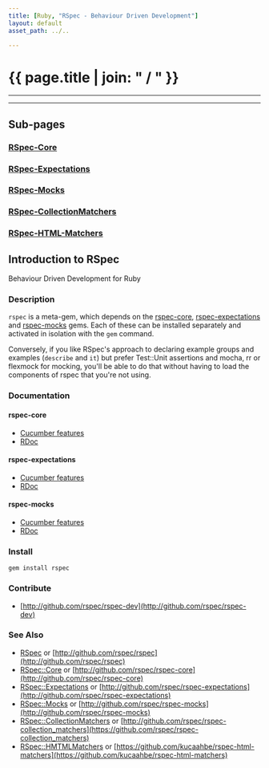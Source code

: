 ```yaml
---
title: [Ruby, "RSpec - Behaviour Driven Development"]
layout: default
asset_path: ../..

---
```


# {{ page.title | join: " / " }}

----

<div id="toc"></div>

---

## Sub-pages

### [RSpec-Core](/ruby/rspec/rspec-core.html)

### [RSpec-Expectations](/ruby/rspec/rspec-expectations.html)

### [RSpec-Mocks](/ruby/rspec/rspec-mocks.html)

### [RSpec-CollectionMatchers](/ruby/rspec/rspec-collection_matchers.html)

### [RSpec-HTML-Matchers](/ruby/rspec/rspec-html-matchers.html)


## Introduction to RSpec

Behaviour Driven Development for Ruby

### Description

`rspec` is a meta-gem, which depends on the [rspec-core](/rspec-core.html), [rspec-expectations](/rspec-expectations.html) and [rspec-mocks](/rspec-mocks.html) gems. Each of these can be installed separately and activated in isolation with the `gem` command.

Conversely, if you like RSpec's approach to declaring example groups and examples (`describe` and `it`) but prefer Test::Unit assertions and mocha, rr or flexmock for mocking, you'll be able to do that without having to load the
components of rspec that you're not using. 

### Documentation

#### rspec-core

* [Cucumber features](http://relishapp.com/rspec/rspec-core)
* [RDoc](http://rubydoc.info/gems/rspec-core/frames)

#### rspec-expectations

* [Cucumber features](http://relishapp.com/rspec/rspec-expectations)
* [RDoc](http://rubydoc.info/gems/rspec-expectations/frames)

#### rspec-mocks

* [Cucumber features](http://relishapp.com/rspec/rspec-mocks)
* [RDoc](http://rubydoc.info/gems/rspec-mocks/frames)

### Install

    gem install rspec

### Contribute

* [http://github.com/rspec/rspec-dev](http://github.com/rspec/rspec-dev)

### See Also

* [RSpec](/ruby/rspec/index.html) or [http://github.com/rspec/rspec](http://github.com/rspec/rspec)
* [RSpec::Core](/ruby/rspec/rspec-core.html) or [http://github.com/rspec/rspec-core](http://github.com/rspec/rspec-core)
* [RSpec::Expectations](/ruby/rspec/rspec-expectations.html) or [http://github.com/rspec/rspec-expectations](http://github.com/rspec/rspec-expectations)
* [RSpec::Mocks](/ruby/rspec/rspec-mocks.html) or [http://github.com/rspec/rspec-mocks](http://github.com/rspec/rspec-mocks)
* [RSpec::CollectionMatchers](/ruby/rspec/rspec-collection_matchers.html) or [http://github.com/rspec/rspec-collection_matchers](https://github.com/rspec/rspec-collection_matchers)
* [RSpec::HMTMLMatchers](/ruby/rspec/rspec-html-matchers.html) or [https://github.com/kucaahbe/rspec-html-matchers](https://github.com/kucaahbe/rspec-html-matchers)

